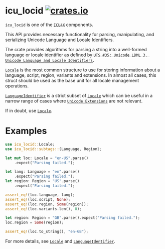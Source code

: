 # icu_locid [![crates.io](http://meritbadge.herokuapp.com/icu_locid)](https://crates.io/crates/icu_locid)

`icu_locid` is one of the [`ICU4X`] components. 

This API provides necessary functionality for parsing, manipulating, and serializing Unicode Language
and Locale Identifiers.

The crate provides algorithms for parsing a string into a well-formed language or locale identifier
as defined by [`UTS #35: Unicode LDML 3. Unicode Language and Locale Identifiers`].

[`Locale`] is the most common structure to use for storing information about a language,
script, region, variants and extensions. In almost all cases, this struct should be used as the
base unit for all locale management operations.

[`LanguageIdentifier`] is a strict subset of [`Locale`] which can be useful in a narrow range of
cases where [`Unicode Extensions`] are not relevant.

If in doubt, use [`Locale`].

# Examples

```rust
use icu_locid::Locale;
use icu_locid::subtags::{Language, Region};

let mut loc: Locale = "en-US".parse()
    .expect("Parsing failed.");

let lang: Language = "en".parse()
    .expect("Parsing failed.");
let region: Region = "US".parse()
    .expect("Parsing failed.");

assert_eq!(loc.language, lang);
assert_eq!(loc.script, None);
assert_eq!(loc.region, Some(region));
assert_eq!(loc.variants.len(), 0);

let region: Region = "GB".parse().expect("Parsing failed.");
loc.region = Some(region);

assert_eq!(loc.to_string(), "en-GB");
```

For more details, see [`Locale`] and [`LanguageIdentifier`].

[`UTS #35: Unicode LDML 3. Unicode Language and Locale Identifiers`]: https://unicode.org/reports/tr35/tr35.html#Unicode_Language_and_Locale_Identifiers
[`LanguageIdentifier`]: ./struct.LanguageIdentifier.html
[`Locale`]: ./struct.Locale.html
[`ICU4X`]: ../icu/index.html
[`Unicode Extensions`]: ./extensions/index.html
